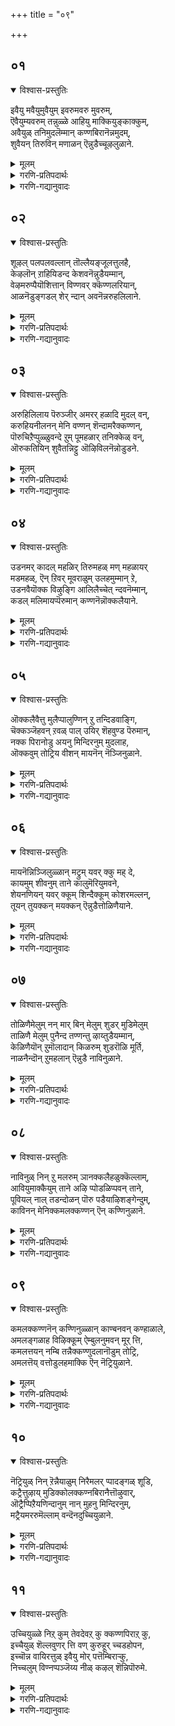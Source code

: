 +++
title = "०९"

+++

## ०१
<details open><summary>विश्वास-प्रस्तुतिः</summary>

इवैयु मवैयुमुवैयुम् इवरुमवरु मुवरुम्,  
ऎवैयुम्यवरुम् तन्नुळ्ळे आहियु माक्कियुङ्काक्कुम्,  
अवैयुळ् तनिमुदलॆम्मान् कण्णबिरानॆन्नमुदम्,  
शुवैयन् तिरुविन् मणाळन् ऎन्नुडैच्चूऴलुळाने.
</details>

<details><summary>मूलम्</summary>

इवैयु मवैयुमुवैयुम् इवरुमवरु मुवरुम्,  
ऎवैयुम्यवरुम् तन्नुळ्ळे आहियु माक्कियुङ्काक्कुम्,  
अवैयुळ् तनिमुदलॆम्मान् कण्णबिरानॆन्नमुदम्,  
शुवैयन् तिरुविन् मणाळन् ऎन्नुडैच्चूऴलुळाने.
</details>

<details><summary>गरणि-प्रतिपदार्थः</summary>

इवयुम् = समीपद वस्तुगळन्नू \(इवुगळन्नू\), अवैयुम् = दूरद वस्तुगळन्नू \(अवुगळन्नू\), उवैयुम् = नडुवणवस्तुगळन्नू, इवरुम् = समीपद चेतनरन्नू \(ई चेतनवस्तुगळन्नू, इवरन्नू\), अवरुम् = दूरद चेतनवस्तुगळन्नू \(अवरन्नू\), उवरुम् = नडुवण चेतन वस्तुगळन्नू, ऎवैयुम् = यावुदॆल्लवन्नू, यवरुम् = यारॆल्लवन्नू, तन्नुळ्ळे = तन्न ऒळगॆ, आहियुम् = आगिसिकॊण्डु \(इरिसिकॊण्डु\), आक्कियुम् = मत्तॆ उण्टुमाडियू, काक्कूम् = रक्षसियू, अवैयुळ् = आ चेतनाचेतनगळ ऒळगडॆयू इरुव, तनि = परिपूर्णनू, मुदल् = आदियू \(आदिकारणनू\) आद, ऎम्मान् = नम्म स्वामियु, कण्णबिरान् = श्रीकृष्णावतारियादवनू, ऎन् अमुदम् = अमृतदन्तॆ ननगॆ भोग्यनादवनू, शुवैयन् = मधुरवादवनू \(रुचिकरनू\), तिरुविन् = श्रीदेविय, मणाळन् = पतियू, ऎन्नुडै = नन्न, शूऴल् = सुत्तमुत्तलू, उळाने = इरतक्कवने. 
</details>

<details><summary>गरणि-गद्यानुवादः</summary>

समीपद अचेतन वस्तुगळन्नू, दूरद अचेतन वस्तुगळन्नू, नडुवण अचेतन वस्तुगळन्नू, यावॆल्ल अचेतनवस्तुगळन्नू हागॆये, हत्तिरद चेतनवस्तुगळन्नू, दूरद चेतनवस्तुगळन्नू, नडुवण चेतनवस्तुगळन्नू, ऎल्ला चेतनवस्तुगळन्नू तन्नॊळगॆ अडगिसि इरिसिकॊण्डवनू, मत्तॆ आ ऎल्लवन्नू उण्टुमाडिदवनू, ऎल्लवन्नू संरक्षिसुववनू, आ चेतनाचेतनगळॆल्लदर अन्तर्यामियागिरुववनू, परिपूर्णनू, आदिकारणनू, नम्म स्वामियु, श्रीकृष्णनागि अवतरिसिदवनू, ननगॆ अमृतदन्थवनू \(अमृतस्वरूपनू\), रुचिकरनू, श्रीदेवियपतियू आदवनु नन्न सुत्तमुत्तलू इरतक्कवने. 

आळ्वाररु हेळुत्तारॆ- प्रळयकालदल्लि भगवन्तनु समस्त चेतनाचेतन वस्तुगळन्नू तन्नल्लि अडगिसिट्टुकॊळ्ळुत्तानॆ. सृष्टिय समय बन्दाग, अवॆल्लवन्नू मत्तॆ हॊरहाकुत्तानॆ. अवुगळ रक्षणॆय भारवॆल्ल अवन दे अल्लदॆ, ऎल्ल चेतनाचेतनगळ अन्तर्यामियागिरुत्तानॆ. ऎल्लक्कू आदियागि, आदिकारणनागि, परिपूर्णनागि, अत्याकर्षकनाद श्रीकृष्णने आगि, श्रियःपतियागि, आश्रितरिगॆ अमृतस्वरूपनागि, रसिकनागि, रुचिकरनागिद्दानॆ. परमवात्सल्यनिधियाद, जगद्रक्षकनाद आ स्वामिये नन्न सुत्तमुत्त नन्नन्नु बळसिकॊण्डिद्दानॆ.
</details>


## ०२
<details open><summary>विश्वास-प्रस्तुतिः</summary>

शूऴल् पलपलवल्लान् तॊल्लैयङ्जूलत्तुलहै,  
केऴलॊन् ऱाहियिडन्द केशवनॆन्नुडैयम्मान्,  
वेऴमरुप्पैयॊशित्तान् विण्णवर् क्कॆण्णलरियान्,  
आळनॆडुङ्गडल् शेर् न्दान् अवनॆन्नरुहलिलाने.
</details>

<details><summary>मूलम्</summary>

शूऴल् पलपलवल्लान् तॊल्लैयङ्जूलत्तुलहै,  
केऴलॊन् ऱाहियिडन्द केशवनॆन्नुडैयम्मान्,  
वेऴमरुप्पैयॊशित्तान् विण्णवर् क्कॆण्णलरियान्,  
आळनॆडुङ्गडल् शेर् न्दान् अवनॆन्नरुहलिलाने.
</details>

<details><summary>गरणि-प्रतिपदार्थः</summary>

शूऴल् = अवतारगळु, पलपल = हलवारन्नु, वल्लान् = बल्लवनू, तॊल्लै = पुरातनवाद, अम् कालत्तु = सॊगसाद कालदल्लि, उलहै = भूलोकवन्नु, केऴलॊन् ऱु आहि = ऒन्दु वराहनागि, इडन्द = हिडिदॆत्तिदवनू, केशवन् = केशवनू, ऎन् उडैय = नन्न, अम्मान् = स्वामियू, पेऴम् = आनॆय, मरुप्पै = कोरॆहल्लन्नु \(दन्तवन्नु\), ऒशित्तान् = मुरिदु नाशपडिसिदवनू, विण्णवर् क्कु = देवतॆगळिगॆ, ऎण्णल् = योचनॆगॆ, अरियान् = असाध्यनादवनू \(मीरिदवनू\), आऴम् = आळवाद, नॆडु = विस्तारवाद, कडल् = कडलल्लि, शेर् न्दान् = कूडिकॊण्डवनू, \(कडल् शेर् न्दान = कडलन्नु होलुववनू\), आद, अवन् = आ सर्वेश्वरनु, ऎन् अरुहलिलाने = नन्न मग्गुलल्लिये इद्दानॆ. 
</details>

<details><summary>गरणि-गद्यानुवादः</summary>

हलवारु अवतारगळन्नु बल्लवनू, पुरातनवाद सॊगसाद कालदल्लि ऒन्दु वराहनागि \(अवतरिसि\) भूलोकवन्नु हिडिदॆत्तिदवनू, केशवनू, नन्न स्वामियू, आनॆय कोरॆ हल्लन्नु \(दन्तवन्नु\) मुरिदु नाशपडिसिदवनू, देवतॆगळ योचनॆगॆ मीरिदवनू, आळवाद मत्तु विस्तारवाद कडलन्नु होलुववनू \(कडलल्लि कूडिकॊण्डवनू\) आद आ सर्वेश्वरनु नन्न मग्गुलल्लिये इद्दानॆ. 

हिन्दिन तिरुवाय् मॊऴियल्लि’ भगवन्तनदु लॆक्कविल्लदष्टु अवतारगळु’ ऎन्दु हेळलागित्तु. इल्लि हेळुव हलवारु अवतारगळन्नु बल्लवनु’ ऎम्बुदरल्लि आ अभिप्रायवे बरुत्तदॆ. याव सन्दर्भक्कॆ ऎन्थ अवतारतक्कद्दु ऎन्दु गमनिसि, भगवन्तनु हागॆ अवतरिसुत्तानॆ ऎम्बुदन्नु इल्लिन ’बल्लनु’ ऎम्ब पद सूचिसुत्तदॆ. 

इदक्कॆ निदर्शनवो ऎम्बन्तॆ भगवन्तन महावराहावतारवन्नु इल्लि ऎत्तिकॊळ्ळलागिदॆ. हिरण्यकशिपुविन तम्मनाद हिरण्याक्षनु भूमण्डलवन्नु अपहरिसि, अदरॊडनॆ कडलल्लि मुळुगि, ऎल्लियो अवितुकॊण्डनु. भगवन्तनु महावराहनागि अवतरिसि, कडलल्लि नुग्गि, अडगिकॊण्डिद्द हिरण्याक्षनन्नु संहरिसि, तन्न मॊनचाद कोरॆहल्लुगळिन्द भूमण्डलवन्नु हिडिदॆत्ति अदर स्थानदल्लि निल्लिसिदनु. 

भगवन्तनु श्रीकृष्णनागि अवतरिसिदाग सुन्दरवू अत्याकर्षकवू आद केशराहि\(तलॆगूदलु\)यन्नुळ्ळवनाद्दरिन्दलू, केशि ऎम्ब राक्षसनन्नु कॊन्दद्दरिन्दलू अवनु ’केशव’ नॆनॆसिकॊण्ड. 

अवन कडुशत्रुवाद कंसनु अवनन्नु कॊल्लिसलु नडॆसिद नाना हञ्चिकॆगळॆल्लवू विफलवागलु, धनुर्यागद नॆपदल्लि अवनन्नु मधुरॆगॆ बरमाडिकॊण्डु, अल्लि अवनन्नु हेगादरू माडि तीरिसिबिडबेकॆन्दु तीर्मानिसिदनु. अन्तॆये कृष्णनिगॆ आह्वान बन्तु. मधुरॆय हॆब्बागिलल्ले कुवलयापीडवॆम्ब मद्दानॆ अवनिगागि कादित्तु. अदु कृष्णनन्नु हिडिदु, तुळिदु कॊल्लबेकॆम्बुदु सञ्चु. आनॆ कादित्तु. कृष्ण बन्द, माहुतनु अदन्नु कॆरळिसिद. आनॆ मुन्नुग्गितु. आग कृष्णनु अदन्नॆदुरिसि, उद्दनागि बॆळॆदिद्द अदर बलवाद दन्तवन्नु मुरिदुकॊण्डु, अदरिन्दले आ आनॆयन्नु कॊन्दु मुगिसिदनु. 

आळवाद विस्तारवाद कडलु प्रशान्तवागि, गम्भीरवागि, औदार्यपूर्णवागिरुत्तदॆ. दिव्यवाद नीलिय बण्णवन्नु व्यक्तपडिसुत्ता आकर्षकवागिरुत्तदॆ. हागॆये, भगवन्तनू आद्दरिन्द कडलन्नु होलुत्तानॆ. नीलमेघश्यामनागि नीलिय कडलल्लि निर्लिप्तनागि पवडिसि, अवनु कडलिनॊन्दिगॆ कूडिकॊण्डिरुत्तानॆ. 

आळ्वाररु हेळुत्तारॆ- दुष्टशिक्षण, आश्रित रक्षणक्कागि सन्दर्भक्कॆ तक्कन्तॆ, नाना अवतारगळन्नॆत्तबल्ल चतुरनू, महावराहनागि भूलोकवन्नुद्धरिसिदवनू, दिव्यसुन्दरनू, क्रूरवाद आनॆय दन्तवन्नु मुरिदुकॊण्डु अदरिन्दले अदन्नु नाशपडिसिदवनू, देवतॆगळ योचनॆगू सह सुलभवागि निलुकदवनू, विस्तारवादआळवाद कडलिनन्तॆ गम्भीरवागि, उदारियागि, परिपूर्णनागि, अपारनागि, जगदाश्रयनागि इरुव, नन्न स्वामियाद, आ जगदीश्वरनु नन्नल्लि कृपॆदोरि, नन्नमग्गुलल्ले, ननगॆ आश्रयनागिद्दानॆ.
</details>


## ०३
<details open><summary>विश्वास-प्रस्तुतिः</summary>

अरुहिलिलाय पॆरुञ्जीर् अमरर् हळादि मुदल् वन्,  
करुहियनीलनन् मेनि वण्णन् शॆन्दामरैक्कण्णन्,  
पॊरुचिऱैप्पुळ्ळुवन्दे ऱुम् पूमहळार् तनिक्केळ् वन्,  
ऒरुकतियिन् शुवैतन्निट्टु ऒऴिविलनॆन्नोडुडने.
</details>

<details><summary>मूलम्</summary>

अरुहिलिलाय पॆरुञ्जीर् अमरर् हळादि मुदल् वन्,  
करुहियनीलनन् मेनि वण्णन् शॆन्दामरैक्कण्णन्,  
पॊरुचिऱैप्पुळ्ळुवन्दे ऱुम् पूमहळार् तनिक्केळ् वन्,  
ऒरुकतियिन् शुवैतन्निट्टु ऒऴिविलनॆन्नोडुडने.
</details>

<details><summary>गरणि-प्रतिपदार्थः</summary>

अरुहल् इल् आय् = कॊरतॆयिल्लदन्तॆ आगिरुव, पॆरु शीर् = बलुदॊड्ड कीर्तियुळ्ळवनू, अमरर् हळ् = अमरर \(नित्यसूरिगळ\), आदिमुदल् वन् = मुख्यनिर्वाहकनू \(ऒडॆयनू\), करुहिय = कप्पनॆय, नीलम् = इन्द्रनीलमणिय, नल् = श्रेष्ठवाद, मेनिवण्णन् = देहकान्तियुळ्ळवनू, शॆन्दामरैक्कण्णन् = कॆन्दावरॆयन्तॆ कण्णुळ्ळवनू, पॊरु = \(परस्पर\) स्पर्धिसुव, शिऱै = रॆक्कॆगळुळ्ळ, पुळ् = पक्षियन्नु, उवन्दु = उत्साहगॊण्डु, एऱुम् = एरुवन्थवनू, पूमहळार् = श्रीदेविय, तनि = साटियिल्लद, केळ् वन् = गण्डनू, ऒरु कतियिल् = ऒन्दु रीतियल्लि, शुवै = माधुर्यवन्नु \(इम्पन्नु\), तन्दिट्टु = उण्टुमाडिदवनू \(तन्दुकॊट्टवनू\) ऒऴिवु इलन् = नाशविल्लदवनू, ऎन्नोडुडने = नन्नॊडनॆ कूडिकॊण्डे. 
</details>

<details><summary>गरणि-गद्यानुवादः</summary>

कॊरतॆयिल्लदन्तिरुव बलु दॊड्ड कीर्तियुळ्लवनू, अमरर \(नित्यसूरिगळ\) मुख्य निर्वाहकनू \(ऒडॆयनू\), कप्पनॆय इन्द्रनीलमणिय श्रेष्ठवाद देहकान्तियुळ्ळवनू, कॆन्दावरॆयन्तॆ कण्णुगळुळ्ळवनू, परस्पा स्पर्धिसुव रॆक्कॆगळुळ्ळ पक्षियन्नु उत्साहदिन्देरुववनु, श्रीदेविय साटियिल्लद गण्डनू, ऒन्दु रीतियल्लि माधुर्यवन्नु तन्दुकॊट्टवनू, नाशविल्लदवनू, नन्नॊडनॆ कूडिकॊण्डिद्दानॆ. 

आळ्वाररु हेळुत्तारॆ- ऎळ्ळष्टू कॊरतॆयिल्लदन्थ परिशुद्धवाद विशिष्टज् कल्याणगुणगळन्नुळ्ळवनाद, आ गुणानुभववन्ने तम्म जीवनवन्नागि माडिकॊण्डिरुव नित्यसूरिगळ ऒडॆयनाद, अति श्रेष्ठवाद इन्द्रनीलमणियन्तॆ देहकान्तियुळ्ळवनाद, कॆन्दावरॆयन्तॆ विशालवू सुन्दरवू आद कण्णुगळुळ्ळवनाद, सॊबगिनिन्दलू भारवन्नु निर्वहिसुवुदरिन्दलू नानु तानॆन्दु परस्पर स्पर्धिसुव दट्टवाद मृदुवाद सुन्दरवाद रॆक्कॆगळुळ्ळ गरुडनन्नेरि उत्साहदिन्द आश्रितरक्षणॆगागि धाविसुववनाद, श्रीदेविय साटियिल्लद गण्डनाद, मातिनिन्द वर्णिसलागद ऒन्दु रीतियल्लि इम्पन्नु ननगॆ उणिसतक्कवनाद, अळिविल्लदवनाद सर्वेश्वरनु नन्नॊडनॆ ऎडॆबिडदॆ कूडिकॊण्डिद्दानॆ. 

ई विवरणॆयल्लि भगवन्तन कॆलवु साटियिल्लद वैलक्षण्यगळु अडगिवॆ ऎन्नबहुदु- भगवन्तन अत्यन्त परिशुद्धवाद गुणपरिपूर्णतॆ, नित्यसूरिगळ निर्वाहकत्व, वर्णिसलागद सुन्दर देहकान्ति, आकर्षकवाद सॊबगिन कण्णुगळु, गरुडवाहनत्व, आश्रितरक्षण, श्रियः पतित्व, वर्णिसलागदन्थ रसानुभववन्नु ऒदगिसुवुदु.
</details>


## ०४
<details open><summary>विश्वास-प्रस्तुतिः</summary>

उडनमर् कादल् महळिर् तिरुमहळ् मण् महळायर्  
मडमहळ्, ऎन् ऱिवर् मूवराळुम् उलहमुम्मान् ऱे,  
उडनवैयॊक्क विऴुङ्गि आलिलैच्चेत् न्दवनॆम्मान्,  
कडल् मलिमायप्पॆरुमान् कण्णनॆन्नॊक्कलैयाने.
</details>

<details><summary>मूलम्</summary>

उडनमर् कादल् महळिर् तिरुमहळ् मण् महळायर्  
मडमहळ्, ऎन् ऱिवर् मूवराळुम् उलहमुम्मान् ऱे,  
उडनवैयॊक्क विऴुङ्गि आलिलैच्चेत् न्दवनॆम्मान्,  
कडल् मलिमायप्पॆरुमान् कण्णनॆन्नॊक्कलैयाने.
</details>

<details><summary>गरणि-प्रतिपदार्थः</summary>

उडन् = जॊतॆयल्ले \(ऒट्टिगॆ\) अमर् = कूडिकॊण्डु इरलु, कादल् = आशिसुव, महळिर् = पत्नियरु \(देवियरु\) तिरुमहळ् = श्रीदेवि, मण् महळ्= भूदेवि, आयर् = गोवळर, मडम् महळ् = श्रीमन्त पुत्रि, ऎन् ऱु = ऎन्दु, इवर् = इवरु, मूवर् = मूवरु, आळुम् = ऒडॆतनमाडुव, उलहमुम् = लोकगळू, मून् ऱे = मूरे, उडन् = ऒट्टिगॆ, अवै = अवुगळन्नु, ऒक्क = ऒन्देसल, विऴुङ्गि = कबळिसि, आल् इलै = आलदॆलॆयन्नु, शेर् न्दवन् = सेरिदवनु, ऎन् अम्मान् =नन्न स्वामियु, कडल् मलि = कडलिनन्तॆ समृद्धियागि, मायम् = आश्चर्यकरनाद, पॆरुमान् = स्वामियाद, कण्णन् = श्रीकृष्णनु, ऎन् = नन्न, ऒक्कलैयाने = सॊण्टदल्लि \(बन्दु\) सेरिदनल्ल\!
</details>

<details><summary>गरणि-गद्यानुवादः</summary>

जॊतॆयल्ले कूडिकॊण्डिरलु आशिसुव देवियरु, श्रीदेवि, भूदेवि, गोवळर श्रीमन्तपुत्रि ऎन्दु इवरु मूवरु. ऒडॆतन माडुव लोकगळू मूरे. अवुगळन्नु ऒट्टिगॆ ऒन्दे सल कबळिसि, आलदॆलॆयन्नु सेरिदवनाद नन्न स्वामियु कडलिनन्तॆ समृद्धियागि \(अपारवागि\) आश्चर्यकरनागि, स्वामियाद श्रीकृष्णनु नन्न सॊण्टदल्लि बन्दु सेरिदनल्ल\! 

समुद्रमथनकालदल्लि अमृतदॊन्दिगॆ हुट्टिद अनर्घवस्तुगळल्लि श्रीदेवियू ऒब्बळु. आकॆ अल्लि नॆरॆदिद्द देवाधिदेवरल्लॆल्ला श्रीमन्नारायणने तनगॆ अनुरूपवाद वरनॆन्दु आरिसिवरिसिद्दळु. इदरिन्द, आकॆ भगवन्तन वक्षस्थलवासिनियादळु मत्तॆ, हिरण्याक्षनु अपहरिसिकॊण्डु होगिद्द भूदेवियन्नुद्धरिसिद्दरिन्द, भूदेवियू भगवन्तनन्नु वरिसिदळु. भगवन्तनु श्रीकृष्णनागि अवतरिसिददाग, गोवळकुलदल्लि श्रीमन्त पुत्रियाद नप्पिन्नदेवियन्नु तन्न वीर्यशुल्कवागि श्रीकृष्णावतारियु पडॆदुकॊण्डनु. आकॆय तन्दॆ साकिद्द एळु बलिष्ठगूळिगळन्नू ऒब्बने ऎदुरिसि, हिडिदु, पळगिसिद्दु श्रीकृष्णन साहस. आद्दरिन्द भगवन्तनिगॆ देवियरु मूवरु. 

“ऒडॆतन मूरु लोकगळु” – आळ्वाररु यारू अधोलोकगळन्नु \(पाताळादि एळु लोकगळन्नु\) ऎणिकॆगॆ तॆगॆदुकॊण्डिल्लवॆन्दु काणुत्तदॆ. सामान्यवागि मूरु लोकगळु, ऎन्दरॆ, स्वर्ग, मर्त्य, पाताळ लोकगळु. आळ्वाररन्तॆ भगवन्तनु ऒडॆतन नडॆसुवुदु परमपद, मेलणलोकगळु मत्तु भूलोक, ऎन्दागुत्तदॆ. 

“अवुगळन्नु ऒट्टिगॆ कबळिसि” – ऎन्दाग, आळ्वारर मेलण विवरणॆ स्वल्पगॊन्दलक्कॆ इट्टुकॊळ्ळुत्तदॆ. मेलणलोकगळू भूलोकवू ब्रह्माण्डदल्लि अडगुवुदरिन्द भगवन्तन ई प्रळयकार्यक्कॆ ऒळपडुत्तवॆ. ब्रह्माण्डक्किन्त ’पर’वाद \(आचॆगिरुव\) परमपदवादरो नाशरहितवादद्दु.

“आलदॆलॆयन्नु सेरिदवनागि” – प्रळयकालदल्लि भगवन्तनु तन्न सृष्टियॆल्लवन्नू – ऎन्दरॆ इडिय ब्रह्माण्डवन्नू – ऒन्दे गुक्किगॆ कबळिसि बिडुत्तानॆ. आग ऎल्लॆल्लू जलमयवागिरुत्तदॆ. आ अपार जलराशियल्लि भगवन्तनु आलदॆलॆय मेलॆ पुट्ट मगुवागि, निर्लिप्ततॆयिन्द, बहुदीर्घकाल, ऎन्दरॆ, कल्पान्तरदवरॆगॆ, पवडिसिरुत्तानॆ. 

“कडलिनन्तॆ समृद्धियागि, आश्चर्यकरवागि ................. कडलु अपारवादद्दु. लॆक्कविल्लदष्टु जीवराशिगॆ आकरवागिदॆ. नवनिधिगळन्नॊळगॊण्डिदॆ. ऎल्ल कडॆगळिन्दलू नदिगळु ऎडॆबिडदॆ नीरन्नु तन्दु समृद्धियागि सुरिसिदरू सह, कडलु तन्न मट्टवन्नु मीरि, ऎल्लॆयन्नु दाटि बरुवुदिल्ल. कडलिन नीरु सदा आवियागुत्ता, मुगिलुगळागि एरुत्ता इद्दरू अदरल्लि नीरु कडमॆयागुवुदिल्ल. इवुगळल्लि ऒन्दॊन्दू आश्चर्यकरवे ऎनिसुत्तदॆ. हागॆये इवॆ श्रीकृष्णावतारद आश्चर्यगळु\! अवु समृद्धवागि, अद्भुतवागि, ऎष्टु सविदु अनुभविसिदरू तृप्तितारदन्थवु. 

आळ्वाररु हेळुत्तारॆ- मूरुलोकगळ नायकनू, श्री, भू, नीळा \(नप्प्न्नैदेवि\) देवियर पतियू, आश्चर्याद्भुतकारियाद श्रीकृष्णनागि अवतरिसिदवनू, ब्रह्माण्डवन्ने कबळिसि आलदॆलॆय मेलॆ पाल्गडलल्लि बहुकाल पवडिसिरुववनू, आद नम्म स्वामियु नन्न नडुविनल्लि \(ऎळॆय मगुवागि\) बन्दु सेरिद्दानल्ल\! नानॆष्टु भाग्यवन्त\! स्वामिय कृपॆनन्न मेलॆ ऎष्टु अपारवागिदॆ\!
</details>


## ०५
<details open><summary>विश्वास-प्रस्तुतिः</summary>

ऒक्कलैवैत्तु मुलैप्पालुण्णिन् ऱु तन्दिडवाङ्गि,  
चॆक्कञ्जॆहवन् ऱवळ् पाल् उयिर् शॆहवुण्ड पॆरुमान्,  
नक्क पिरानोडु अयनु मिन्दिरनुम् मुदलाह,  
ऒक्कवुम् तोट्रिय वीशन् मायनॆन् नॆञ्जिनुळाने.
</details>

<details><summary>मूलम्</summary>

ऒक्कलैवैत्तु मुलैप्पालुण्णिन् ऱु तन्दिडवाङ्गि,  
चॆक्कञ्जॆहवन् ऱवळ् पाल् उयिर् शॆहवुण्ड पॆरुमान्,  
नक्क पिरानोडु अयनु मिन्दिरनुम् मुदलाह,  
ऒक्कवुम् तोट्रिय वीशन् मायनॆन् नॆञ्जिनुळाने.
</details>

<details><summary>गरणि-प्रतिपदार्थः</summary>

ऒक्कलै वैत्तु = सॊण्टदल्लि ऎत्तिकॊण्डु, मुलैप्पाल् उण् ऎन् ऱु = मॊलॆ हालन्नु कुडि ऎन्दु, तन्दिड = \(मगुवाद अवन\) बायिगॆ मॊलॆयन्नु उडिसलु, वाङ्गि = अवुगळन्नु कैयल्लि हिडिदुकॊण्डु, चॆक्कम् = \(अवळ\) योजनॆयु \(ऎणिकॆयु\) मृत्युवे, शॆह = नाशवागुवन्तॆ, अन् ऱु = आग, अवळ् पाल् = अवळ भागद, उयिर् शॆह = प्राणगळु \(सत्तु\) होगुवन्तॆ, उण्ड पॆरुमान् = उण्डु मुगिसिदन्थ स्वामियू \(हिरिमॆयुळ्ळवनू\), नक्कपिरानोडु = दिगम्बरनाद रुद्रनू, अयनुम् = ब्रह्मनू, इन्दिरनुम् = इन्द्रनू, मुदलाह = मॊदलाद, ऒक्कवुम् = ऎल्लरन्नू, तोट्रिय = पडॆदवनू ईशन् = सर्वेश्वरनादवनू, मायन् = आश्चर्याद्भुतकारियू, ऎन् नॆञ्जिल् = नन्न मनदल्लि, उळाने = इद्दानल्ल\! \(इरुववने अल्लवे?\) 
</details>

<details><summary>गरणि-गद्यानुवादः</summary>

नडुविनल्लॆत्तिकॊण्डु, मॊलॆहालन्नुण्णु ऎन्दु, \(अवन बायिगॆ\) मॊलॆयूडिसलु, अवुगळन्नु कैगळल्लि हिडिदुकॊण्डु, अवळ ऎणिकॆयु नाशवागुवन्तॆ, आग, अवळ भागद प्राणाळु सत्तुहोगुवन्तॆ उण्डु मुगिसिदन्थ हिरिमॆयुळ्ळवनू, दिगम्बरनाद रुद्रनू, ब्रह्मनू \(अजनू\), इन्द्रनू, मॊदलाद ऎल्लरन्नू पडॆदवनू, सर्वेश्वरनादवनू, आश्चर्याद्भुतकारियू नन्न मनदल्लि इरुववने\! 

इल्लि श्रीकृष्णावतारद ऒन्दु हिरिमॆयन्नु ऎत्तिकॊळ्ळलागिदॆ- भगवन्तनु देवकि वसुदेवर ऎण्टनॆय शिशुवागि, श्रीकृष्णनागि, अवतरिसिद्दु, देवकिय अण्णनाद कंसनिगॆ मृत्युवागिये\! अशरीर वाणियिन्द ई सङ्गतियन्नु केळि तिळिदकूडले कंसनु देवकि वसुदेवरन्नु सॆरॆयल्लिरिसिदनु. अवर एळु मक्कळन्नू कॊन्दु हाकिदनु. अवर ऎण्टनॆय मगुविगागि हॊञ्चुकायुत्तिद्दरू, अवर कण्णुतप्पिसि, आ मगुवु \(ऎन्दरॆ, श्रीकृष्णनु\) नन्दगोकुलदल्लि बॆळॆयुत्त बन्तु. कंसनिगॆ बन्द अनुमानद परिणामवागि, हुट्टिद ऎरडु तिङ्गळॊळगिन शिशुगळॆल्लवन्नू कॊन्दुबिडॆन्दु, अवनु पूतनि ऎम्बवळिगॆ आणतियित्तनु. अन्तॆये, पूतनियु तन्न तन्न कॆलसवन्नु माडुत्ता, नन्दगोकुलक्कू बन्दळु. ऎळॆय मक्कळ मृत्युवागि बन्द आ पूतनि ऎळॆयमगुवाद कृष्णनन्नु कण्डळु. यशोदॆयन्तॆ वेष तळॆदळु. मगुवन्नु ऎत्तिकॊण्डळु. तन्न मॊलॆयन्नूडिसिदळु. सामान्यवागि, मगुवु तन्न तायिय मॊलॆयन्नु हिडिदु, अदर मेलॆ कै आडिसुत्ता, हालुकुडियुवन्तॆये, श्रीकृष्णनू सह, पूतनिय मॊलॆयन्नु हिडिदुकॊण्डु, हालन्नु आशॆयिन्द कुडियुत्ता, अदर जॊतॆयल्ले अवळ दुष्ट ऎणिकॆयू, अवळ प्राणगळू नाशवागुवन्तॆ, हालन्नु हीरि, अवळन्नु कॊन्दुहाकिदनु. 

आळ्वाररु हेळुत्तारॆ- वञ्चिसि कॊल्ललु बन्द पूतनिय ऎणिकॆयन्नू अवळ प्राणगळन्नु नाशपडिसिद हिरिमॆयुळ्ळवनू, ब्रह्म, रुद्र, इन्द्र मॊदलादवरॆल्लरन्नू पडॆदवनू, सर्वेश्वरनू, आश्चर्याद्भुतकारियू, नन्न अन्तरङ्गदल्लिये नॆलसिद्दानल्ल\!
</details>


## ०६
<details open><summary>विश्वास-प्रस्तुतिः</summary>

मायनॆन्निञ्जिलुळ्ळान् मट्रुम् यवर् क्कु मह् दे,  
कायमुम् शीवनुम् ताने कालुमॆरियुमवने,  
शेयनणियन् यवर् क्कूम् शिन्दैक्कूम् कोशरमल्लन्,  
तूयन् तुयक्कन् मयक्कन् ऎन्नुडैत्तोळिणैयाने.
</details>

<details><summary>मूलम्</summary>

मायनॆन्निञ्जिलुळ्ळान् मट्रुम् यवर् क्कु मह् दे,  
कायमुम् शीवनुम् ताने कालुमॆरियुमवने,  
शेयनणियन् यवर् क्कूम् शिन्दैक्कूम् कोशरमल्लन्,  
तूयन् तुयक्कन् मयक्कन् ऎन्नुडैत्तोळिणैयाने.
</details>

<details><summary>गरणि-प्रतिपदार्थः</summary>

मायन् = अद्भुताश्चर्यकरनू, ऎन् निञ्जिल् उळान् = नन्न मनदल्लि इरुववनू, मट्रुम् = इतर \(बेरॆ\), यवर् क्कूम् = यारिगादरू \(ऎल्लरिगू\), अह् दे = अदे \(आगुवुदे?\) कायमुम् = देहवू, शीवनुम् = जीववू, ताने = ताने आगिरुववनू, कालु, = वायुवू, ऎरियुम् = अग्नियू, अवने = अवनु ताने आगिरुववनू, शेयनुम् = बलुदूरदल्लिरुववनू, अणियन् = बलु हत्तिरदल्लिरुववनू, यवर् क्कूम् = यारिगादरू \(ऎष्टॆ ज्ञानवुळ्ळवनिगादरू\), शिन्दैक्कूम् = ऎन्थ चिन्तनॆगादरू, कोशरम् अल्लन् = गोचरवागदवनू, तूयन् = परिशुद्धनादवनू, तुयक्कन् = सन्देहवन्नुण्टुमाडुववनू, मयक्कन् = भ्रान्तिकारकनू, ऎन्नुडै = नन्न, तोळ् इणैयाने = तोळुगळ तॆक्कॆयल्लिरुववने. 
</details>

<details><summary>गरणि-गद्यानुवादः</summary>

अद्भुताश्चर्यकरनू, नन्न अन्तरङ्गदल्लिरुववनू, बेरॆयारिगादरू अदे आगुववनू, देहवू जीववू ताने आगिरुववनू, वायुवू अग्नियू ताने आगिरुववनू, अत्यन्त दूरदल्लिरुववनू, अत्यन्तसमीपदल्लिरुववनू, यारिगू ऎन्थ चिन्तनॆगू गोचरनागदवनू, परिशुद्धनू, सन्देहवन्नुण्टुमाडुववनू, भ्रान्तिकारकनू, नन्न तोळुगळ तॆक्कॆयल्लिरुववने. 

भगवन्तनु बेरॆबेरॆ अवतारगळन्नु तळॆदु, नडॆसिद कार्यगळु, ऒन्दॊन्दू, अद्भुतवू आश्चर्यकरवू आदवु\! सन्दर्भक्कॆ तक्क अवतार, अवतारक्कॆ तक्क कॆलस\! योचिसिदष्टू आश्चर्यजनकवे\! 

तानु सृष्टिसिद ऎल्ल वस्तुगळ देहवू तानागि, अवुगळ जीववू तानागि, अवॆरडन्नू निर्वहिसुव अन्तरात्मनू ताने आगिद्दानॆ. इदू अद्भुतवल्लवे? 

वायु, अग्नि मॊदलाद पञ्चभूतगळू अवने. अवुगळ संयोगगळिन्द उण्टाद ऎल्ल वस्तुगळू अवने. 

तानु सृष्टिसिद वस्तुगळॆल्लक्किन्तलू आचॆ अवनिद्दानॆ. ऎल्लवुगळिन्दलू बेर्पट्टु इद्दानॆ. यारिन्दलू अवनन्नु सेरलु आगदन्तिद्दानॆ. ऎन्थ ज्ञानियादरू- अवन चिन्तनॆ ऎष्टु गाढवादरू, आ ज्ञान चिन्तनॆगळिन्द भगवन्तनन्नु निलुकलु साध्यविल्ल. आदरॆ, अवनन्नु दृढवागि आश्रयिसिरुव भक्तरिगॆ अवनु अत्यन्त समीपदल्लिद्दानॆ. 

हीगॆ परस्पर विरुद्धगळागिरुव गुणस्वभावगळिन्द भगवन्तनन्नु विवरिसतॊडगुवुदरिन्द, इवुगळल्लि यावुदन्नु नम्बुवुदु? यावुदन्नु बिडुवुदु? ऎम्ब संशयक्कॆ ऎडॆयागुवुदु. आ संशयरूपने भगवन्त\! 

अवनन्नु कुरितु शास्त्रगळन्नोडि, विपरीतज्ञानवन्नु सम्पादिसिकॊण्डागलू, अदर फलवागि भ्रान्तिये बरबहुदल्ल\! हीगॆ, भगवन्तनु भ्रान्तिकारकनु. 

आळ्वाररु हेळुत्तारॆ- पञ्चभूतगळागि, चेतनाचेतन वस्तुगळागि, अवुगळ अन्तर्यामियागि, ज्ञानक्कॆ अगोचरनागि, ’पर’नागि, अद्भुतकारियागि, भ्रान्ति संशयगळिगॆ ऎडॆयागि, परिशुद्धस्वरूपनागिरुव भगवन्तनु नन्न तोळतॆक्कॆयल्लिये इद्दानल्ल\! नानॆष्टु पुण्यवन्तॆ\!
</details>


## ०७
<details open><summary>विश्वास-प्रस्तुतिः</summary>

तोळिणैमेलुम् नन् मार् बिन् मेलुम् शुडर् मुडिमेलुम्  
ताळिणै मेलुम् पुनैन्द तण्णन्तु ऴाय्तुडैयम्मान्,  
केळिणैयॊन् ऱुमॊलादान् किळरुम् शुडरॊळि मूर्ति,  
नाळनैन्दॊन् ऱुमहलान् ऎन्नुडै नाविनुळाने.
</details>

<details><summary>मूलम्</summary>

तोळिणैमेलुम् नन् मार् बिन् मेलुम् शुडर् मुडिमेलुम्  
ताळिणै मेलुम् पुनैन्द तण्णन्तु ऴाय्तुडैयम्मान्,  
केळिणैयॊन् ऱुमॊलादान् किळरुम् शुडरॊळि मूर्ति,  
नाळनैन्दॊन् ऱुमहलान् ऎन्नुडै नाविनुळाने.
</details>

<details><summary>गरणि-प्रतिपदार्थः</summary>

तोळ् इणै मेलुम् = ऎरडु तोळुगळ मेलू, नल् मार् बिन् मेलुम् = विलक्षणवाद ऎदॆय मेलू, शुडर् मुडि मेलुम् = प्रभॆयिन्द तुम्बिद तलॆय मेलू, ताळ् इणै मेलुम् = ऎरडु तिरुवडिगळ मेलू, पुनैन्द = अलङ्करिसिद, तण् अम् तुऴाय् उडै = तम्पाद \(हितवाद\) सॊगसाद तुलसियिन्द कूडिद, अम्मान् = सर्वेश्वरनु केळ् = विमर्शनॆगॆ इणै = जॊतॆयादद्दु, ऒन् ऱुम् = यावॊन्दू \(यावुदॊन्दू\), इलादान् = इल्लदवनू, किळरु, = कलकि, उक्कि, बरुव, शुडर् ऒळि मूर्त्ति = प्रभॆयिन्द प्रज्वलिसुव तेजो मूर्तियू, नाळ् = यावागलू \(ऎडॆबिडदन्तॆ\), अणैन्दु = कूडिकॊण्डु, ऒन् ऱुम् = स्वल्पवू, अहलान् = अगलदवनू, ऎन्नुडै = नन्न, नाविन् उळाने = नालगॆयल्लिद्दानल्ल\! \(नालगॆयल्लिरुववने\). 
</details>

<details><summary>गरणि-गद्यानुवादः</summary>

ऎरडु तोळुगळ मेलू, विलक्षणवाद ऎदॆय मेलू, प्रभॆयिन्द तुम्बिद तलॆयमूले, ऎरडु तिरुवडिगळ मेलू तम्पाद \(हितवाद\) सॊगसाद तुलसियिन्द अलङ्कृतनागिरुव सर्वेश्वरनु, विमर्शनॆगॆ जॊतॆयादद्दु यावुदॊन्दू इल्लदवनू कलकि उक्कि बरुव प्रभॆयिन्द प्रज्वलिसुव तेजोमूर्तियू, ऎडॆबिडदन्तॆ कूडिकॊण्डु स्वल्पवू आलदवनू, नन्न नालगॆयल्लिरुववने. 

ई तिरुवाय् मॊऴियल्लि इदुवरॆगॆ बन्द पाशुरगळल्लि, सर्वव्यापियाद भगवन्तनु आळ्वाररन्नु हेगॆ तन्न वशपडिसिकॊण्डिद्दानॆम्बुदन्नु क्रमक्रमवागि हेळलागिदॆ. आळ्वाररन्नु सर्वेश्वरनु सुत्तुवरिदु, समीपिसि, मग्गुलल्लि बन्दु निन्तु, आलिङ्गिसिकॊण्डु, ईग अवर नालगॆयन्नु प्रवेशिसिद्दानॆ, अदन्नु तन्न हतोटिगॆ तॆगॆदुकॊण्डिद्दानॆ, ऎन्नुत्तारॆ आळ्वाररु. ऎल्लॆल्लियू अवने आगि, काणिसुव चेतनाचेतन वस्तुगळॆल्लवू आगि, पञ्चभूतगळागि, ऒन्दल्ल ऒन्दु रीतियल्लि आळ्वाररन्नु समीपिसि आलिङ्गिसिकॊण्डिरुव भगवन्तन अतिशयवाद वैलक्षण्यवन्नु कुरितु, तम्म मेलॆ अवनिगिरुव कृपाकनिकरगळन्नु कुरितु, अवरु स्वामियन्नु बायार हॊगळि हाडदिरलु साध्यवादीते? 

सर्वेश्वरनु भक्तनिगॆ तन्न रक्षणॆय सामर्थ्यवन्नु तोळुगळल्लि सूचिसुवुदक्कॆन्दु ऎरडु तोळुगळिगू, अवन विषयदल्लि परिपूर्णवाद लक्ष्मीकटाक्षवुण्टॆन्दु सूचिसुवुदक्कागि ऎदॆगू, प्रभापूर्णवाद मत्तु अनुपम सौन्दर्यवन्नु सूचिसुवुदक्कागि तलॆयमेलू, भक्तनु आश्रयिसि अर्चिसबेकॆन्दु सूचिसुवुदक्कागि तिरुवडिगळिगू दिव्यसुन्दरवाद परिमळपूर्णवाद तुलसिय हारगळन्नु धरिसि, अलङ्करिसिकॊण्डिद्दानॆ. मेलागि, अवनु परमतेजोमयनू आकर्षकनू आगि मॆरॆयुत्तिद्दानॆ. अवनन्नु मिमर्शॆगॆ ऒळगु माडुवन्थ, अवनॊडनॆ होलिसबहुदादन्थ वस्तुवागलि, उपमानवागलि इल्लवे इल्ल. दयामयनाद अवने आळ्वारर नालगॆयल्लि ऎडॆबिडदन्तॆ नलिदाडुत्तिद्दानॆ.
</details>


## ०८
<details open><summary>विश्वास-प्रस्तुतिः</summary>

नाविनुळ् निन् ऱु मलरुम् ञानक्कलैहळुक्कॆल्लाम्,  
आवियुमाक्कैयुम् ताने अऴि प्पोडळिप्पवन् ताने,  
पूवियल् नाल् तडन्दोळन् पॊरु पडैयाऴिशङ्गेन्दुम्,  
काविनन् मेनिक्कमलक्कण्णन् ऎन् कण्णिनुळाने.
</details>

<details><summary>मूलम्</summary>

नाविनुळ् निन् ऱु मलरुम् ञानक्कलैहळुक्कॆल्लाम्,  
आवियुमाक्कैयुम् ताने अऴि प्पोडळिप्पवन् ताने,  
पूवियल् नाल् तडन्दोळन् पॊरु पडैयाऴिशङ्गेन्दुम्,  
काविनन् मेनिक्कमलक्कण्णन् ऎन् कण्णिनुळाने.
</details>

<details><summary>गरणि-प्रतिपदार्थः</summary>

नाविनुळ् निन् ऱु = नालगॆयिन्द, मलरुम् = अरळुव, ञानम् कलै हळुक्कु ऎल्लाम् = ज्ञानसाधनॆगॆ तक्क कलॆगळिगॆल्ल, आवियुम् = प्राणवू, आक्कैयुम् = देहवू, ताने = ताने आगिरुववनू, अऴिप्पोडु = नाशपडिसुववनू, अळिप्पवन् = सृष्टिमाडुववनू, ताने = ताने आगिरुववनू, पू = सुन्दरवाद, इयल् = सहजवाद, नाल् = नाल्कु, तड = दॊड्ड \(दीर्घवाद\), तोळन् = तोळन्नुळ्ळवनू, पॊरु = युद्धद \(माडतक्क\), पडै = आयुधगळाद, आऴि शङ्गु एन्दुम् = चक्रायुधवन्नू शङ्खवन्नू धरिसिरुववनू, कावि = कन्नैदिलॆयन्तॆ, नल् = सुन्दरवाद, मेनि = देहवुळ्ळवनू, कमलम् कण्णन् = कमलदन्तॆ कण्णुळ्ळवनू, ऎन् कण्णिन् ऊलाने= नन्न कण्णिनल्लि इद्दानल्ल\! 
</details>

<details><summary>गरणि-गद्यानुवादः</summary>

नालगॆयिन्द अरळुव ज्ञानसाधनॆगॆ तक्क कलॆगळिगॆल्ल जीववू देहवू ताने आगिरुववनू, नाशमाडुववनू सृष्टिमाडुववनू ताने आगिरुववनू, सुन्दरवू सहजवू आद नाल्कु दॊड्ड \(दीर्घवाद\) तोळुगळुळ्ळवनू, युद्धद आयुधगळाद चक्रायुधवन्नू शङ्खवन्नू धरिसिरुववनू, कन्नैदिलॆयन्तॆ सुन्दरवाद देहवुळ्ळवनू, कमलदन्तॆ कण्णुगळुळ्ळवनू, नन्न कण्णिनल्लि इद्दानल्ल\! 

भगवन्तनन्नु तिळियुवुदक्कॆ, भगवद्विषयवाद ज्ञानक्कॆ ’साधनगळु’ ऎन्दरॆ, वेद, शास्त्रगळु. भगवन्तन बायिन्दले हॊम्मिदवु वेदगळु. अवु विस्तरिसि वृद्धिगॊण्डद्दू हागॆये – बायिन्द बायिगॆ. हागॆये वेदाङ्गगळू, इतर शास्त्रगळू. आद्दरिन्दले अवॆल्लवू ’नालगॆयिन्द अरळिद ज्ञानसाधनगळु’ ऎन्नलागिदॆ. अवुगळ अवतारदिन्द भगवन्तन स्वरूपस्वभावगळु विदितवादद्दरिन्द अवुगळन्नु “कलै” ऎन्नलागिदॆ. 

वेदशास्त्रगळु मातुगळिन्द आगिवॆ. मातुगळिगॆ अर्थगळिवॆ. मातन्नु अदर अर्थदिन्द ऒडॆदु बेर्पडिसलु साध्यवागुवुदिल्ल. अर्थविल्लद मातु जीवविल्लद देहदन्तॆ कॆलसक्कॆ बारद्दु. मातन्नु देहवागियू, अदर अर्थवन्नु अदर जीववागियू ऎणिसुवुदु ई कारणदिन्दले. भगवन्तनु ताने वेदशास्त्रगळ मातु \(पद\)गळागियू अवुगळल्लि अडगिरुव ज्ञानसाधनवाद अर्थवागियू इद्दानॆ ऎन्नलागिदॆ. 

ऎल्ल चेतनाचेतनगळन्नू सृष्टिसिदवनु भगवन्तने. अवुगळन्नु निर्वहिसुववनू अवने. कडॆगॆ, अवुगळन्नु नाशमाडुववनू अवने. सङ्कल्पमात्रदिन्दले ई सृष्टिनाशगळु नडॆदुहोगुत्तवॆ. 

भगवन्तनिगॆ दिव्यवाद नाल्कु तोळुगळु ऎन्नलागिदॆ. ऎरडरल्लि दुष्टदमनक्कॆ तक्क शङ्खचक्रगळु सिद्धवागिवॆ. मत्तॆरडु कैगळु आश्रितन भयवन्नु नीगिसुवुदक्कू, अवनन्नु अनुग्रहिसुवुदक्कू सिद्धवागिवॆ. 

भगवन्तन दिव्यसुन्दरवाद मैबण्णवन्नू, देहकान्तियन्नू सुन्दरवाद कन्नैदिलॆय बण्णक्कॆ होलिसलागिदॆ. हागॆये, अवन कण्णुगळु कमलद ऎसळिनन्तॆ विशालवागि, सुन्दरवागि, आकर्षकवागिवॆ ऎन्नलागिदॆ. 

ई पाशुरदल्लि भगवन्तनु आळ्वारर कण्णिनल्लिद्दानॆ ऎन्नलागिदॆ. कण्णिन मूलक सृष्टियन्नु नोडि, नलियुव विशिष्ट शक्तियन्नु भगवन्तनॆन्नबहुदु. आ शक्तिय नॆरविनिन्द भगवन्तन अस्तित्ववन्नु, सर्वव्यापकत्ववन्नु, नोडि, तिळिदु, नलियलु साध्य\!
</details>


## ०९
<details open><summary>विश्वास-प्रस्तुतिः</summary>

कमलक्कण्णनॆन् कण्णिनुळ्ळान् काण्बनवन् कण्हाळाले,  
अमलङ्गळाह विऴिक्कूम् ऐम्बुलनुमवन् मूर् त्ति,  
कमलत्तयन् नम्बि तन्नैक्कण्णुदलानॊडुम् तोट्रि,   
अमलत्तॆय् वत्तोडुलहमाक्कि ऎन् नॆट्रियुळाने.
</details>

<details><summary>मूलम्</summary>

कमलक्कण्णनॆन् कण्णिनुळ्ळान् काण्बनवन् कण्हाळाले,  
अमलङ्गळाह विऴिक्कूम् ऐम्बुलनुमवन् मूर् त्ति,  
कमलत्तयन् नम्बि तन्नैक्कण्णुदलानॊडुम् तोट्रि,   
अमलत्तॆय् वत्तोडुलहमाक्कि ऎन् नॆट्रियुळाने.
</details>

<details><summary>गरणि-प्रतिपदार्थः</summary>

कमलम् कण्णन् = कमलदन्तॆ कण्णुळ्ळवनु, ऎन्कण्णिनुळ्ळान् = नन्न कण्णिनल्लिद्दानॆ, काण्बान् = \(नानु अवनन्नु\) काणुत्तिद्देनॆ, अवन् कण्हळाले = अवन \(कृपा\) दृष्टियिन्द, अमलङ्गळ् आह = \(ऎल्लवू\) परिशुद्धवागि, विऴिक्कुम् = कण्डुबरुत्तवॆ, ऐम्बुलनुम् = पञ्चेन्द्रियगळू, अवन् =अवन, मूर् त्ति = देह, कमलत्तु अयन् तन्नै = कमलद \(कमलदल्लि हुट्टिद\) अजनन्नू, नम्बि = भगवन्तनु \(परिपूर्णनादवनु\), कण् नुदलानॊडुम् = हणॆगण्णनन्नू, तोट्रि = सृष्टिसि, अमलम् = शुद्धराद, दॆय् वत्तोडु = देवतॆगळिन्द कूडिद, उलहम् आक्कि = लोकगळन्नु सृष्टिसि \(उण्टुमाडि\), ऎन् नॆट्रि = नन्न नॆत्तियल्लि, उळाने = इद्दानल्ल\!
</details>

<details><summary>गरणि-गद्यानुवादः</summary>

कमलदन्तॆ कण्णुळ्ळवनु नन्न कण्णिनल्लिद्दानॆ. नानु अवनन्नु काणुत्तिद्देनॆ. अवन \(कृपा\)दृष्टियिन्द \(ऎल्लवू\) परिशुद्धवागि कण्डुबरुत्तिवॆ. पञ्चेन्द्रियगळु अवन देह. परिपूर्णनाद अवनु \(भगवन्तनु\) कमलद अजनन्नू हणॆगण्णनन्नू सृष्टिसिदनु. परिशुद्धराद देवतॆगळिन्द कूडिद लोकगळन्नु उण्टुमाडिदनु. अवनु नन्न नॆत्तियल्लिद्दानल्ल\! 

’कमलक्कण्णन्’ – ऎन्दरॆ, कमलदन्तॆ सॊबगिन कण्णुगळुळ्ळवनु. संस्कृतदल्लि इदन्ने ’पुण्डरीकाक्ष’ ऎन्नुत्तारॆ. 

ई पाशुरदल्लि, भगवन्तनु आळ्वारर कण्णिनल्लि सेरिद्दरिन्द आद अनुभववन्नु हेळुत्तारॆ. 

आळ्वाररु हेळुत्तारॆ- भगवन्तनु नन्न कण्णिनल्लि सेरिदनु. तन्न कृपादृष्टियन्नु नन्नत्त बीरिदनु. कूडले सामान्यमानवनाद नन्न दृष्टिमार्पट्टितु. नन्न ’अज्ञान’ नीगितु. हॊस रीतिय दृष्टियुण्टायितु. भगवन्तनन्नु नानु यथावत्तागि कण्डुकॊळ्ळुवन्तायितु.नानुनोडुत्तिरुवुदॆल्लवू आ सर्वेश्वरन रूपवॆन्दे कण्डु बन्तु. ऎल्लि नोडिदरू, ऎल्लवू शुद्धवागि कण्डितु. इन्द्रियगळॆल्लवू \(ज्ञानेन्द्रियगळॆल्लवू\) अवन देहवादवु. आद्दरिन्द, ई हॊसनोटदिन्द नानु भगवन्तनन्नु कण्णार कण्डु नलियतॊडगिदॆ. भगवन्तन सृष्टि, स्थिति, लय कार्यगळु हेगॆ नडॆयुवुवॆन्दु तिळियितु. अवनु कमलदल्लि हुट्टिद मत्तु कमलासननाद चतुर्मुखब्रह्मनन्नू, हणॆगण्णनाद रुद्रनन्नू सृष्टिसिदनु. बळिक, शुद्धराद देवतॆगळ सहितवागि, ऎल्ल लोकगळन्नू \(ऎल्ल चेतनाचेतन वस्तुगळन्नू\) सृष्टिसिदनु. सर्वेश्वरनू सर्वज्ञनू सर्वशक्तनू आद भगवन्तनु नन्न नॆत्तियल्लि सेरिद्दानल्ल\!
</details>


## १०
<details open><summary>विश्वास-प्रस्तुतिः</summary>

नॆट्रियुळ् निन् ऱॆन्नैयाळुम् निरैमलर् प्पादङ्गळ् शूडि,  
कट्रैत्तुऴाय् मुडिक्कोलक्कण्नबिरानैत्तॊऴुवार्,  
ऒट्रैप्पिऱैयणिन्दानुम् नान् मुहनु मिन्दिरनुम्,  
मट्रैयमररुमॆल्लाम् वन्दॆनदुच्चियुळाने.
</details>

<details><summary>मूलम्</summary>

नॆट्रियुळ् निन् ऱॆन्नैयाळुम् निरैमलर् प्पादङ्गळ् शूडि,  
कट्रैत्तुऴाय् मुडिक्कोलक्कण्नबिरानैत्तॊऴुवार्,  
ऒट्रैप्पिऱैयणिन्दानुम् नान् मुहनु मिन्दिरनुम्,  
मट्रैयमररुमॆल्लाम् वन्दॆनदुच्चियुळाने.
</details>

<details><summary>गरणि-प्रतिपदार्थः</summary>

नॆट्रियुळ् निन् ऱु = नन्न नॆत्तियल्लिद्दुकॊण्डु, ऎन्नै आळुम् = नन्नन्नु निर्वहिसुव, निरै मलर् पादङ्गळ् = कमलद हूविनन्थ पादगळन्नु, शूडि = तलॆय मेलॆ \(इट्टुकॊण्डु\) धरिसि, कट्रै तुऴाय् = ऒत्तागि कट्टिद तुलसिय, मुडि = दण्डॆयन्नु, तलॆयल्लि धरिसिरुव, कोलम् = सुन्दरनाद, कण्णबिरानै = श्रीकृष्णावतारियाद सर्वेश्वरनन्नु, तॊऴुवार् = ऎरगि पूजिसुववरु, ऒट्रै पिऱै अणिन्दानुम् = ऒण्टियाद बालचन्द्रनन्नु \(तलॆयल्लि\) धरिसिरुववनू, नान् मुहनुम् = नाल्मुखनू, इन्दिरनुम् = देवेन्द्रनू मट्रै = इतर \(उळिदवराड\), अमररुम् ऎल्लाम् = ऎल्ला देवतॆगळू, वन्दु = बन्दु, ऎनदु = नन्न, उच्चि उळाने = नन्न नडुनॆत्तिय मेलॆ इद्दानल्ल\! 
</details>

<details><summary>गरणि-गद्यानुवादः</summary>

नन्न नॆत्तियल्लिद्दुकॊण्डु नन्नन्नु निर्वहिसुव \(नन्न मेलॆ ऒडॆतन माडुव\) कमलद हूविनन्थ पादगळन्नु तलॆय मेलिट्टुकॊण्डु, ऒत्तागि कट्टिद तुलसिय दण्डॆयन्नु तलॆयल्लि मुडिदिरुव सुन्दरनाद श्रीकृष्णावतारियाद सर्वेश्वरनन्नु ऎरगि पूजिसुववरु, ऎन्दरॆ, ऒण्टियाद बालचन्द्रनन्नु तलॆयल्लि धरिसिरुववनू, नाल्मुखनू, देवेन्द्रनू मत्तु उळिद ऎल्ला देवतॆगळू. अन्थ स्वामियु बन्दु नन्न नडुनॆत्तिय मेलॆ इद्दानल्ल\! 

हिन्दिन पाशुरदल्लि ’नॆट्रि’ ऎम्बुदन्नु ’नॆत्ति’ \(नडुतलॆ\) ऎन्तले अर्थमाडलागिदॆ. ’नॆट्रि’ ऎम्बुदक्कॆ ’हणॆ’ ’मुम्भाग’ ’नडुतलॆ’ ऎन्दु अर्थवागुत्तदॆ. अदन्ने मुन्दुवरिसुत्ता ई पाशुरदल्लि “उच्चि” ऎम्ब इन्नॊन्दु पदवन्नु बळसलागिदॆ. “उच्चि” ऎन्दरॆ ’नडुनॆत्ति’. बलिचक्रवर्तिय नडुनॆत्तियमेलॆ त्रिविक्रमनागि बॆळॆद भगवन्तनु तन्न तिरुवडियन्निट्टु, अवनन्नु उद्धरिसिदन्तॆये, इल्लि आळ्वाररु तम्म उद्धारवन्नु कुरितु मातनाडुत्तिद्दारॆ ऎन्दॆनिसुत्तदॆ. 

बालचन्द्रनन्नु तन्न तलॆयल्लि धरिसिद शिवपरमात्मनू, चतुर्मुखब्रह्मनू, इन्द्रादि देवतॆगळॆल्लरू भगवन्तन पवित्रवाद तिरुवडिगळिगॆ ऎरगुववरे. अवुगळन्नु पूजिसुववरे. कमलकोमलवू अतिसुन्दरवू आद आ तिरुवडिगळन्नु तम्म उच्चिय मेलॆ मुडिदु उद्धारगॊळ्ळुत्तिरुवाग, आळ्वाररू हागॆये भाविसुवुदु साधुवादद्दे. अष्टु हिरिमॆ आ दिव्यतिरुवडिगळिगॆ. 

“निरै मलर् पादम्” ऎम्बुदक्कॆ ’निरै’ ऎम्बुदक्कॆ ’दट्टवाद’ ’ऒप्पवाद, ओरणवाद, हरडिरुव’ ऎम्ब अर्थगळिवॆ. आद्दरिन्द ’निरैमलर्’ ऎम्बुदन्नु’ ई ऎल्ल लक्षणगळु इरुव हू – ऎन्दरॆ, ’कमलदहू’ ऎन्दु अर्थमाडलागिदॆ. अन्थ पादम् – ऎन्दरॆ कमलकोमलवाद तिरुवडिगळु. 

“ऒट्रैपिऱै अणिन्दान्” – ऒण्टियाद \(ऒन्दे ऒन्दु\) बालचन्द्रनन्नु धरिसिरुववनु – चन्द्रशेखरनाद शिवनु. 

“कट्रै तुऴाय् मुडि कोलम्” – तुलसियन्नु दट्टवागि \(ऒत्तागि\) दुण्ड्गॆ दण्डॆय रूपदल्लि सुन्दरवागि कट्टि मुडियुवन्थाद्धु – मुडिदिरुववनु श्रीकृष्णावतारियाद भगवन्तने.
</details>


## ११
<details open><summary>विश्वास-प्रस्तुतिः</summary>

उच्चियुळ्ळे निऱ् कुम् तेवदेवऱ् कु क्कण्णपिराऱ् कु,  
इच्चैयुळ् शॆल्लवुणर् त्ति वण् कुरुहूर् च्चडहोपन,  
इच्चॊन्न वायिरत्तुळ् इवैयु मोर् पत्तॆम्बिराऱ्कु,  
निच्चलुम् विण्नप्पञ्जॆय्य नीळ् कऴल् शॆन्निपॊरुमे.
</details>

<details><summary>मूलम्</summary>

उच्चियुळ्ळे निऱ् कुम् तेवदेवऱ् कु क्कण्णपिराऱ् कु,  
इच्चैयुळ् शॆल्लवुणर् त्ति वण् कुरुहूर् च्चडहोपन,  
इच्चॊन्न वायिरत्तुळ् इवैयु मोर् पत्तॆम्बिराऱ्कु,  
निच्चलुम् विण्नप्पञ्जॆय्य नीळ् कऴल् शॆन्निपॊरुमे.
</details>

<details><summary>गरणि-प्रतिपदार्थः</summary>

उच्चि उळ्ळे निऱ् कुम् = उच्चियल्लि निल्लु \(इरु\)ववनिगू, तेव तेवऱ् कु = देवदेवनिगू, कण्णपिराऱ् कु = श्रीकृष्णनागि अवतरिसिद भगवन्तनिगू, इच्चै उळ् = आशॆय सेवाभावनॆयन्नु, शॆल्ल उणर् त्ति = नडॆसबेकॆन्दु तिळिदु, वण् कुरुहूर् शडहोपन् = सुन्दरवाद तिरुक्कूरुहूरिन शठगोपनु, इ शॊन्न = हेळिद ई, आयिरत्तुळ् = ऒन्दु साविरदल्लि, इवैयुम् = इवुगळू, ओर् पत्तु= साटियिल्लद हत्तु, \(ऎन्दु\), ऎम् पिराऱ् कु = नम्म स्वामिगागि, निच्चलुम् = ऎडॆबिडदॆ \(यावागलू\), विण्णप्पम् शॆय्य = \(स्वामिय\) विस्तारवाद पादगळु, शॆन्नि = तलॆयन्नु \(उच्चियन्नु\), पॊरुमे = सेरुवुदल्ल\! 
</details>

<details><summary>गरणि-गद्यानुवादः</summary>

उच्चियल्लि निन्तिरुववनिगू, देवदेवनिगू, श्रीकृष्णनागि अवतरिसिद भगवन्तनिगू आशॆय सेवाभावनॆयन्नु नडॆसबेकॆन्दु अरितुकॊण्डु सुन्दरवाद तिरुक्कूरुहूरिन शठगोपनु हेळिद ई ऒन्दु स्वामिगागि ऎडॆबिडदॆ \(यावागलू\) बिन्नह माडिकॊळ्ळुवाग, स्वामिय विस्तारवाद तिरुवडिगळु उच्चियन्नु बन्दु सेरुत्तवॆयल्ल\! 

पवित्रवाद “आळ्वार् तिरुनहरि’ ऎन्दु सुप्रसिद्धवाद तिरुक्कूरुहूरिनल्लि वासिसुव शठगोपनिगॆ उण्टाद उत्कटवाद इच्छॆय परिणामवागि, भगवन्तनिगॆ आशॆयिन्द सेवॆ सल्लिसबेकॆन्दु, भगवत्कृपॆयिन्दले स्वारस्यवाद भक्तिपूर्णवाद ऒन्दु पाशुरगळन्नु रचिसि, हाडि, भगवन्तनल्लि तन्न मनोगतवन्नु अरिकॆमाडिकॊण्डनष्टॆ. भगवन्तन सान्निध्यवु तनगॆ हेगॆ लभिसितॆम्ब विषयवन्नु ई हत्तु पाशुरगळल्लि विवरिसि हेळलागिदॆ. अत्यन्त उन्नतस्थानवाद परमपददल्लि नित्यसूरिगळ सेवॆयन्नु कैकॊण्डु इरुव सर्वेश्वरनु, देवदेवनागि समस्त लोकगळ ऒडॆतनवन्नु माडुवुदरल्लिये मुगिसदॆ, श्रीकृष्णने मुन्ताद दिव्यावतारगळन्नु तळॆदु भूलोकवासिगळ उद्धारवन्नू नडॆसिदनु. अवन कारुण्यवन्नॆष्टॆन्दु वर्णिसुवुदु; आ सर्वेश्वरने तानिरुव अत्युन्नत स्थळदिन्द इळिदु बन्दु, भगवत्पाद सेवकनाद शठगोपनन्नु हेगॆ सेरिदनॆन्दू कडॆगॆ अवन उच्चियन्नु सेरि, अल्लि, अवनन्नु ऎडॆबिडदन्तॆ हेगॆ कूडिकॊण्डिरुवनॆम्बुदन्नु ई तिरुवाय् मॊऴि हेळुत्तदॆ. 

ई तिरुवाय् मॊऴिय हत्तुपाशुरगळन्नू कलितु, चॆन्नागि अरितुकॊण्डु, इवुगळ मूलक सर्वेश्वरनन्नु ऎडॆबिडदॆ स्तुतिसुत्तिरुववनिगॆ, भगवन्तनु अपारवाद कृपॆयन्नु तोरुवनु. बलिचक्रवर्तियन्नु अनुग्रहिसुवुदक्कागिये त्रिविक्रमनागि बॆळॆदु, भूलोकवन्नॆल्ला तन्न ऒन्दे हॆज्जॆयिन्द अळॆदुकॊण्ड अद्भुताश्चर्यकारियाद आ सर्वेश्वरनु, अवन उच्चिय मेलॆ तन्न विस्तारवाद कृपापूर्णवाद तिरुवडिगळन्निरिसि, रक्षिसि, अवनन्नुद्धरिसुत्तानॆ. हीगॆ ई तिरुवाय् मॊऴिय फलश्रुति\!
</details>

